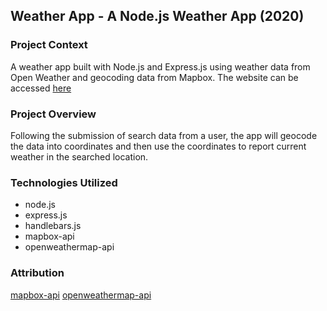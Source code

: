 ## Weather App - A Node.js Weather App (2020)
### Project Context
A weather app built with Node.js and Express.js using weather data from Open Weather and geocoding data from Mapbox. The website can be accessed [here](https://mint-weather-app.herokuapp.com/)

### Project Overview
Following the submission of search data from a user, the app will geocode the data into coordinates and then use the coordinates to report current weather in the searched location. 

### Technologies Utilized
- node.js
- express.js
- handlebars.js 
- mapbox-api
- openweathermap-api


### Attribution
[mapbox-api](https://docs.mapbox.com/api/)
[openweathermap-api](https://openweathermap.org/api)
